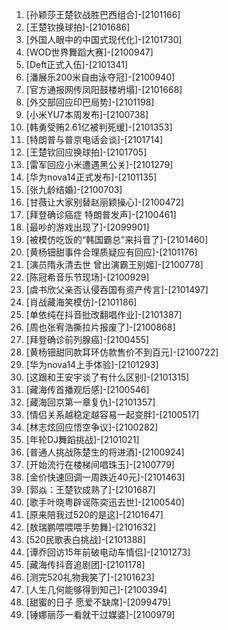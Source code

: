 
1. [孙颖莎王楚钦战胜巴西组合]-[2101166]
1. [王楚钦换球拍]-[2101686]
1. [外国人眼中的中国式现代化]-[2101730]
1. [WOD世界舞蹈大赛]-[2100947]
1. [Deft正式入伍]-[2101341]
1. [潘展乐200米自由泳夺冠]-[2100940]
1. [官方通报网传凤阳鼓楼坍塌]-[2101668]
1. [外交部回应印巴局势]-[2101198]
1. [小米YU7本周发布]-[2100738]
1. [韩勇受贿2.61亿被判死缓]-[2101353]
1. [特朗普与普京电话会谈]-[2101714]
1. [王楚钦回应换球拍]-[2101705]
1. [雷军回应小米遭遇黑公关]-[2101279]
1. [华为nova14正式发布]-[2101135]
1. [张九龄结婚]-[2100703]
1. [甘薇让大家别替赵丽颖操心]-[2100472]
1. [拜登确诊癌症 特朗普发声]-[2100461]
1. [最吵的游戏出现了]-[2099901]
1. [被模仿吃饭的“韩国霸总”来抖音了]-[2101460]
1. [黄杨钿甜事件合理质疑应有回应]-[2101176]
1. [演员隋永清去世 曾出演霸王别姬]-[2100778]
1. [陈冠希音乐节现场]-[2100929]
1. [虞书欣父亲否认侵吞国有资产传言]-[2101497]
1. [肖战藏海笑模仿]-[2101186]
1. [单依纯在抖音批改翻唱作业]-[2101387]
1. [周也张宥浩撕拉片报废了]-[2100868]
1. [拜登确诊前列腺癌]-[2100455]
1. [黄杨钿甜同款耳环仿款售价不到百元]-[2100722]
1. [华为nova14上手体验]-[2101293]
1. [这跟和王安宇谈了有什么区别]-[2101315]
1. [藏海传首播观后感]-[2100546]
1. [藏海回京第一章复仇]-[2101357]
1. [情侣关系越稳定越容易一起变胖]-[2100517]
1. [林志炫回应悟空争议]-[2100282]
1. [年轮DJ舞蹈挑战]-[2101021]
1. [普通人挑战陈楚生的将进酒]-[2100924]
1. [开始流行在楼梯间唱珠玉]-[2100779]
1. [金价快速回调一周跌近40元]-[2101463]
1. [郭焱：王楚钦成熟了]-[2101687]
1. [歌手叶晓粤辟谣陈奕迅去世]-[2100540]
1. [原来陪我过520的是这]-[2101647]
1. [敖瑞鹏喂喂喂手势舞]-[2101632]
1. [520民歌表白挑战]-[2101388]
1. [谭乔回访15年前破电动车情侣]-[2101273]
1. [藏海传抖音追剧团]-[2101178]
1. [测完520礼物我笑了]-[2101623]
1. [人生几何能够得到知己]-[2100394]
1. [甜蜜的日子 愿爱不缺席]-[2099479]
1. [锤娜丽莎一看就干过媒婆]-[2100979]